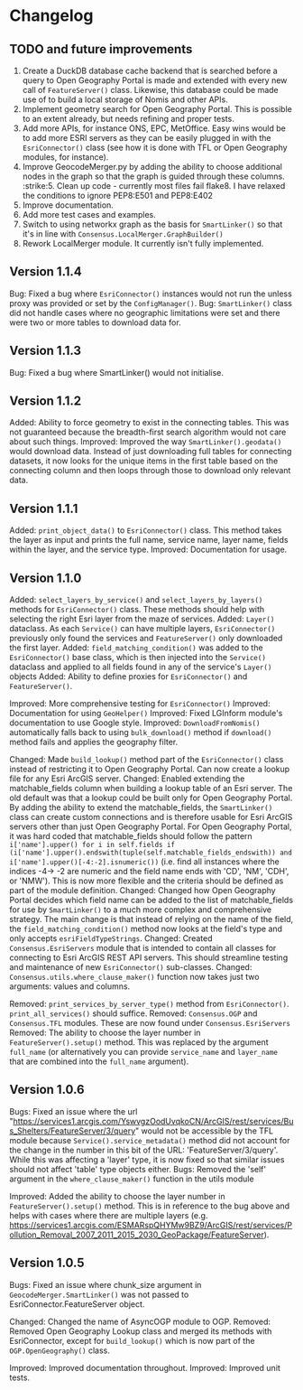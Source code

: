 Changelog
=========

TODO and future improvements
----------------------------
1. Create a DuckDB database cache backend that is searched before a query to Open Geography Portal is made and extended with every new call of ``FeatureServer()`` class. Likewise, this database could be made use of to build a local storage of Nomis and other APIs.
2. Implement geometry search for Open Geography Portal. This is possible to an extent already, but needs refining and proper tests.
3. Add more APIs, for instance ONS, EPC, MetOffice. Easy wins would be to add more ESRI servers as they can be easily plugged in with the ``EsriConnector()`` class (see how it is done with TFL or Open Geography modules, for instance).
4. Improve GeocodeMerger.py by adding the ability to choose additional nodes in the graph so that the graph is guided through these columns.
:strike:5. Clean up code - currently most files fail flake8. I have relaxed the conditions to ignore PEP8:E501 and PEP8:E402
6. Improve documentation.
7. Add more test cases and examples.
8. Switch to using networkx graph as the basis for ``SmartLinker()`` so that it's in line with ``Consensus.LocalMerger.GraphBuilder()``
9. Rework LocalMerger module. It currently isn't fully implemented.


Version 1.1.4
-------------

Bug: Fixed a bug where ``EsriConnector()`` instances would not run the unless proxy was provided or set by the ``ConfigManager()``.
Bug: ``SmartLinker()`` class did not handle cases where no geographic limitations were set and there were two or more tables to download data for. 

Version 1.1.3
-------------

Bug: Fixed a bug where SmartLinker() would not initialise.

Version 1.1.2
-------------

Added: Ability to force geometry to exist in the connecting tables. This was not guaranteed because the breadth-first search algorithm would not care about such things. 
Improved: Improved the way ``SmartLinker().geodata()`` would download data. Instead of just downloading full tables for connecting datasets, it now looks for the unique items in the first table based on the connecting column and then loops through those to download only relevant data.

Version 1.1.1
-------------

Added: ``print_object_data()`` to ``EsriConnector()`` class. This method takes the layer as input and prints the full name, service name, layer name, fields within the layer, and the service type.
Improved: Documentation for usage.


Version 1.1.0
-------------

Added: ``select_layers_by_service()`` and ``select_layers_by_layers()`` methods for ``EsriConnector()`` class. These methods should help with selecting the right Esri layer from the maze of services.
Added: ``Layer()`` dataclass. As each ``Service()`` can have multiple layers, ``EsriConnector()`` previously only found the services and ``FeatureServer()`` only downloaded the first layer.
Added: ``field_matching_condition()`` was added to the ``EsriConnector()`` base class, which is then injected into the ``Service()`` dataclass and applied to all fields found in any of the service's ``Layer()`` objects
Added: Ability to define proxies for ``EsriConnector()`` and ``FeatureServer()``.

Improved: More comprehensive testing for ``EsriConnector()``
Improved: Documentation for using ``GeoHelper()``
Improved: Fixed LGInform module's documentation to use Google style.
Improved: ``DownloadFromNomis()`` automatically falls back to using ``bulk_download()`` method if ``download()`` method fails and applies the geography filter.

Changed: Made ``build_lookup()`` method part of the ``EsriConnector()`` class instead of restricting it to Open Geography Portal. Can now create a lookup file for any Esri ArcGIS server. 
Changed: Enabled extending the matchable_fields column when building a lookup table of an Esri server. The old default was that a lookup could be built only for Open Geography Portal. By adding the ability to extend the matchable_fields, the ``SmartLinker()`` class can create custom connections and is therefore usable for Esri ArcGIS servers other than just Open Geography Portal. For Open Geography Portal, it was hard coded that matchable_fields should follow the pattern ``i['name'].upper() for i in self.fields if (i['name'].upper().endswith(tuple(self.matchable_fields_endswith)) and i['name'].upper()[-4:-2].isnumeric())`` (i.e. find all instances where the indices -4-> -2 are numeric and the field name ends with 'CD', 'NM', 'CDH', or 'NMW'). This is now more flexible and the criteria should be defined as part of the module definition.
Changed: Changed how Open Geography Portal decides which field name can be added to the list of matchable_fields for use by ``SmartLinker()`` to a much more complex and comprehensive strategy. The main change is that instead of relying on the name of the field, the ``field_matching_condition()`` method now looks at the field's type and only accepts ``esriFieldTypeStrings``.
Changed: Created ``Consensus.EsriServers`` module that is intended to contain all classes for connecting to Esri ArcGIS REST API servers. This should streamline testing and maintenance of new ``EsriConnector()`` sub-classes.
Changed: ``Consensus.utils.where_clause_maker()`` function now takes just two arguments: values and columns.

Removed: `print_services_by_server_type()` method from `EsriConnector()`. `print_all_services()` should suffice. 
Removed: ``Consensus.OGP`` and ``Consensus.TFL`` modules. These are now found under ``Consensus.EsriServers``
Removed: The ability to choose the layer number in ``FeatureServer().setup()`` method. This was replaced by the argument ``full_name`` (or alternatively you can provide ``service_name`` and ``layer_name`` that are combined into the ``full_name`` argument).

Version 1.0.6
-------------

Bugs: Fixed an issue where the url "https://services1.arcgis.com/YswvgzOodUvqkoCN/ArcGIS/rest/services/Bus_Shelters/FeatureServer/3/query" would not be accessible by the TFL module because ``Service().service_metadata()`` method did not account for the change in the number in this bit of the URL: 'FeatureServer/3/query'. While this was affecting a 'layer' type, it is now fixed so that similar issues should not affect 'table' type objects either.
Bugs: Removed the 'self' argument in the ``where_clause_maker()`` function in the utils module

Improved: Added the ability to choose the layer number in ``FeatureServer().setup()`` method. This is in reference to the bug above and helps with cases where there are multiple layers (e.g. https://services1.arcgis.com/ESMARspQHYMw9BZ9/ArcGIS/rest/services/Pollution_Removal_2007_2011_2015_2030_GeoPackage/FeatureServer). 


Version 1.0.5
-------------

Bugs: Fixed an issue where chunk_size argument in ``GeocodeMerger.SmartLinker()`` was not passed to EsriConnector.FeatureServer object.

Changed: Changed the name of AsyncOGP module to OGP. 
Removed: Removed Open Geography Lookup class and merged its methods with EsriConnector, except for ``build_lookup()`` which is now part of the ``OGP.OpenGeography()`` class.

Improved: Improved documentation throughout. 
Improved: Improved unit tests.